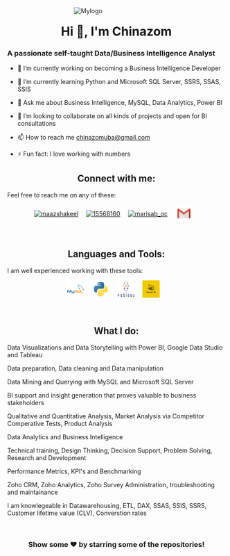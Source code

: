 <img align="right" width=350px alt="Mylogo" src="https://user-images.githubusercontent.com/90289616/153733885-b2e40639-80fa-46d4-913c-ef9e62894b0b.png" />
<h1 align="center">Hi 👋, I'm Chinazom</h1>

<h3 align="left">A passionate self-taught Data/Business Intelligence Analyst</h3>

- 🔭 I’m currently working on becoming a Business Intelligence Developer

- 🌱 I’m currently learning Python and Microsoft SQL Server, SSRS, SSAS, SSIS

- 💬 Ask me about Business Intelligence, MySQL, Data Analytics, Power BI

- 👯 I’m looking to collaborate on all kinds of projects and open for BI consultations

- 📫 How to reach me chinazomuba@gmail.com

- ⚡ Fun fact: I love working with numbers



<h2 align="center">Connect with me:</h2>

Feel free to reach me on any of these:

<p align="center">
<a href="https://www.linkedin.com/in/chinazomuba/" target="blank"><img align="center" src="https://raw.githubusercontent.com/rahuldkjain/github-profile-readme-generator/master/src/images/icons/Social/linked-in-alt.svg" alt="maazshakeel" height="40" width="40"></a>&emsp;
<a href="https://stackoverflow.com/users/16744944/chinazom" target="blank"><img align="center" src="https://raw.githubusercontent.com/rahuldkjain/github-profile-readme-generator/master/src/images/icons/Social/stack-overflow.svg" alt="15568160" height="40" width="40"></a>&emsp;
<a href="https://instagram.com/naz_zeee" target="blank"><img align="center" src="https://raw.githubusercontent.com/rahuldkjain/github-profile-readme-generator/master/src/images/icons/Social/instagram.svg" alt="marisab_oc" height="40" width="40"></a>&emsp;
<a href="mailto:chinazomuba@gmail.com" target="_blank"><img align = "center" src="https://github.com/NazomU/NazomU/blob/main/gmail.png" alt="Gmail Logo" height = "40" width="40"></a>&emsp;
</p>

<br>

<h2 align="center">Languages and Tools:</h2>

I am well experienced working with these tools:

<p align="center">  
<a href="https://www.mysql.com/" target="_blank"> <img src="https://raw.githubusercontent.com/devicons/devicon/master/icons/mysql/mysql-original-wordmark.svg" alt="mysql" width="40" height="40"/></a>&emsp;
<a href="https://www.python.org" target="_blank"> <img src="https://raw.githubusercontent.com/devicons/devicon/master/icons/python/python-original.svg" alt="python" width="40" height="40"/></a>&emsp;
<a href="https://www.tableau.com/" target="_blank"> <img src="https://github.com/NazomU/NazomU/blob/main/tableau.png" alt="tableau" width="40" height="40"/></a>&emsp;
<a href="https://powerbi.microsoft.com/en-ca/downloads/" target="_blank"> <img src=https://github.com/NazomU/NazomU/blob/main/PowerBI-Logo.png )
" alt="powerbi" width="40" height="40"/></a>&emsp;
</p>

<br>

<h2 align="center">What I do:</h2>
 <p>Data Visualizations and Data Storytelling with Power BI, Google Data Studio and Tableau</p> 
					   <p>Data preparation, Data cleaning and Data manipulation</p> 
					<p>Data Mining and Querying with MySQL and Microsoft SQL Server</p> 
					   <p>BI support and  insight generation that proves valuable to business stakeholders</p>
					    <p>Qualitative and Quantitative Analysis, Market Analysis via Competitor Comperative Tests, Product Analysis</p>
						<p>Data Analytics and Business Intelligence</p>
						<p>Technical training, Design Thinking, Decision Support, Problem Solving, Research and Development </p>
					        <p>Performance Metrics, KPI's and Benchmarking</p>
					    <P>Zoho CRM, Zoho Analytics, Zoho Survey Administration, troubleshooting and maintainance</P>
					<p>I am knowlegeable in Datawarehousing, ETL, DAX, SSAS, SSIS, SSRS, Customer lifetime value (CLV), Converstion rates</p>

  <br>
  
<div align="center">

### Show some ❤️ by starring some of the repositories!

</div>

  

<!--
**NazomU/NazomU** is a ✨ _special_ ✨ repository because its `README.md` (this file) appears on your GitHub profile.

Here are some ideas to get you started:

- :chart_with_downwards_trend:
- 🔭 I’m currently working on .
- 🌱 I’m currently learning ...
- 👯 I’m looking to collaborate on ...
- 🤔 I’m looking for help with ...
- 💬 Ask me about ...
- 📫 How to reach me: ...
- 😄 Pronouns: ...
- ⚡ Fun fact: ...
-->
